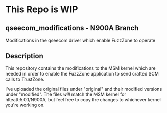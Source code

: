 # This Repo is WIP

## qseecom_modifications - N900A Branch
Modifications in the qseecom driver which enable FuzzZone to operate

## Description

This repository contains the modifications to the MSM kernel which are needed in order to enable the FuzzZone application to send crafted SCM calls to TrustZone.

I've uploaded the original files under "original" and their modified versions under "modified". The files *will* match the MSM kernel for hlteatt:5.0.1/N900A, but feel free to copy the changes to whichever kernel you're working on.
